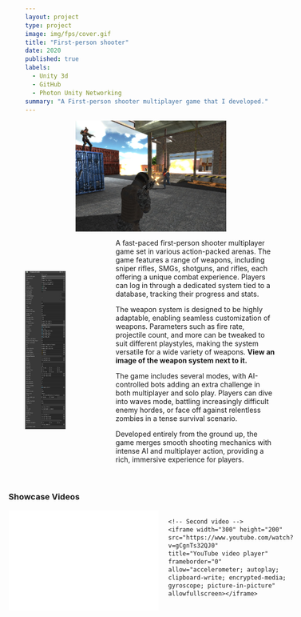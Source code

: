 ```yaml
---
layout: project
type: project
image: img/fps/cover.gif
title: "First-person shooter"
date: 2020
published: true
labels:
  - Unity 3d
  - GitHub
  - Photon Unity Networking
summary: "A First-person shooter multiplayer game that I developed."
---
```


<div style="display: flex; flex-direction: column; align-items: center;">
  <!-- Image of the weapon system in the middle -->
  <div style="flex: 1;">
    <img class="img-fluid" src="../img/fps/panal.jpg" alt="Coverm" style="max-width: 60%; height: auto; display: block; margin: 0 auto;">
  </div>
  
<div style="display: flex; align-items: center;">
  <!-- Image of the weapon system -->
  <div style="flex: 1;">
    <img src="../img/fps/weapon.png" alt="Weapon System" style="max-width: 50%; height: auto;">
  </div>

  <!-- Description of the game and weapon system -->
  <div style="flex: 2; padding-left: 20px;">
    <p>
      A fast-paced first-person shooter multiplayer game set in various action-packed arenas. The game 
      features a range of weapons, including sniper rifles, SMGs, shotguns, and rifles, each offering a 
      unique combat experience. Players can log in through a dedicated system tied to a database, tracking 
      their progress and stats.
    </p>
    <p>
      The weapon system is designed to be highly adaptable, enabling seamless customization of weapons. 
      Parameters such as fire rate, projectile count, and more can be tweaked to suit different playstyles, 
      making the system versatile for a wide variety of weapons. 
      <strong>View an image of the weapon system next to it.</strong>
    </p>
    <p>
      The game includes several modes, with AI-controlled bots adding an extra challenge in both multiplayer 
      and solo play. Players can dive into waves mode, battling increasingly difficult enemy hordes, or face 
      off against relentless zombies in a tense survival scenario.
    </p>
    <p>
      Developed entirely from the ground up, the game merges smooth shooting mechanics with intense AI and 
      multiplayer action, providing a rich, immersive experience for players.
    </p>
  </div>
</div>

<!-- YouTube video showcase -->
<div style="padding-top: 20px;">
  <h3>Showcase Videos</h3>
  
  <div style="display: flex; gap: 20px;">
    <!-- First video -->
    <iframe width="300" height="200" src="../img/fps/video2.mp4" 
    title="YouTube video player" frameborder="0" allow="accelerometer; autoplay; clipboard-write; encrypted-media; gyroscope; picture-in-picture" allowfullscreen></iframe>
    
    <!-- Second video -->
    <iframe width="300" height="200" src="https://www.youtube.com/watch?v=gCgnTs32QJ0" 
    title="YouTube video player" frameborder="0" allow="accelerometer; autoplay; clipboard-write; encrypted-media; gyroscope; picture-in-picture" allowfullscreen></iframe>
  
  </div>
</div>
